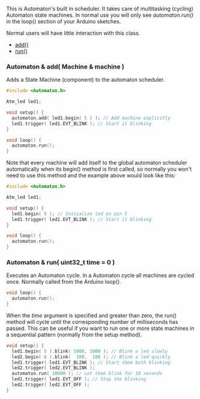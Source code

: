 This is Automaton's built in scheduler. It takes care of multitasking (cycling) Automaton state machines. In normal use you will only see *automaton.run()* in the loop() section of your Arduino sketches.

Normal users will have little interaction with this class.

<!-- md-tocify-begin -->
* [add()](#automaton--add-machine--machine-)  
* [run()](#automaton--run-uint32_t-time--0-)  

<!-- md-tocify-end -->

### Automaton & add( Machine & machine ) ###

Adds a State Machine (component) to the automaton scheduler. 

```c++
#include <Automaton.h>

Atm_led led1;

void setup() {
  automaton.add( led1.begin( 5 ) ); // Add machine explicitly
  led1.trigger( led1.EVT_BLINK ); // Start it blinking
}

void loop() {
  automaton.run();
}
```	
Note that every machine will add itself to the global automaton scheduler automatically when its begin() method is first called, so normally you won't need to use this method and the example above would look like this:

```c++
#include <Automaton.h>

Atm_led led1;

void setup() {
  led1.begin( 5 ); // Initialize led on pin 5
  led1.trigger( led1.EVT_BLINK ); // Start it blinking
}

void loop() {
  automaton.run();
}
```	


### Automaton & run( uint32_t time = 0 ) ###

Executes an Automaton cycle. In a Automaton cycle all machines are cycled once. Normally called from the Arduino loop().

```c++
void loop() {
  automaton.run();
}
```

When the *time* argument is specified and greater than zero, the run() method will cycle until the corresponding number of milliseconds has passed. This can be useful if you want to run one or more state machines in a sequential pattern (normally from the setup method).

```c++
void setup() {
  led1.begin( 5 ).blink( 1000, 1000 ); // Blink a led slowly
  led2.begin( 6 ).blink(  100,  100 ); // Blink a led quickly
  led1.trigger( led1.EVT_BLINK ); // Start them both blinking
  led2.trigger( led2.EVT_BLINK );
  automaton.run( 10000 ); // Let them blink for 10 seconds
  led1.trigger( led1.EVT_OFF ); // Stop the blinking
  led2.trigger( led2.EVT_OFF );
}
```


